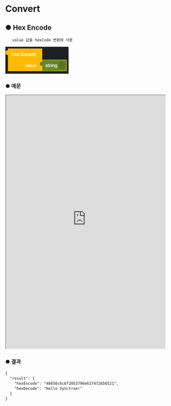 # Convert

## ● Hex Encode

       value 값을 hexCode 변환에 사용

![](../../img/assets/image%20%28122%29.png)

### ● 예문

<iframe
    src="https://d1sxhpvag16wqc.cloudfront.net/v3.1.0/convert/hex_encode"
    name="프레임 이름"
    width="100%"
    height="800px"
    allow=""
    sandbox="allow-scripts allow-same-origin" />
<div class="display-pdf">
    <p><img src="../../img/assets/image%20%28449%29.png" alt="" /></p>
    <p><img src="../../img/assets/image%20%28452%29.png" alt="" /></p>
    <p><img src="../../img/assets/image%20%28410%29.png" alt="" /></p>
</div>

### ● 결과

```text
{
  "result": {
    "hexEncode": "48656c6c6f2053796e637472656521"
  }
}
```

## ● Hex Decode

       hexCode를 value으로 변환에 사용

![](../../img/assets/image%20%28165%29.png)

### ● 예문

<iframe
    src="https://d1sxhpvag16wqc.cloudfront.net/v3.1.0/convert/hex_decode"
    name="프레임 이름"
    width="100%"
    height="800px"
    allow=""
    style="border:0 none"
    sandbox="allow-scripts allow-same-origin">
  iframe를 지원하지 않는 브라우저인 경우 대체정보를 제공 
  ![](../../img/assets/image%20%28393%29.png)

![](../../img/assets/image%20%28422%29.png)

![](../../img/assets/image%20%28427%29.png)

</iframe>

### ● 결과

```text
{
  "result": {
    "hexEncode": "48656c6c6f2053796e637472656521",
    "hexDecode": "Hello Synctree!"
  }
}
```
